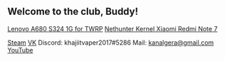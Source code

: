 ## Welcome to the club, Buddy!

[Lenovo A680 S324 1G for TWRP](https://mega.nz/#!VkgCCYoS!k7VefOwaVR7Sc1lcNjS7Iy61GUVuRmQaejwiLyEZzH0)
[Nethunter Kernel Xiaomi Redmi Note 7](https://darksploit.su/index.php?threads/xiaomi-redmi-note-7.113/)

[Steam](https://steamcommunity.com/profiles/76561198115232335)
[VK](https://vk.com/khajiitvaper2017)
Discord: khajiitvaper2017#5286
Mail: kanalgera@gmail.com
[YouTube](https://www.youtube.com/channel/UCE8G0aogI1J_5T_XGElkrtA)
